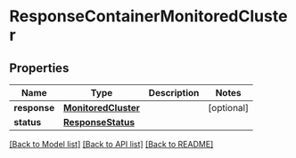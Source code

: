 # ResponseContainerMonitoredCluster

## Properties
Name | Type | Description | Notes
------------ | ------------- | ------------- | -------------
**response** | [**MonitoredCluster**](MonitoredCluster.md) |  | [optional] 
**status** | [**ResponseStatus**](ResponseStatus.md) |  | 

[[Back to Model list]](../README.md#documentation-for-models) [[Back to API list]](../README.md#documentation-for-api-endpoints) [[Back to README]](../README.md)


